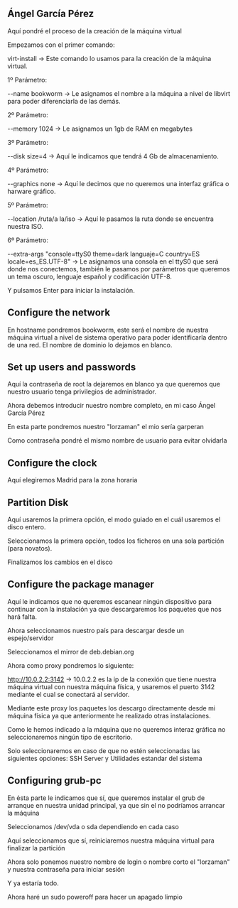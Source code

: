 ## Ángel García Pérez

Aquí pondré el proceso de la creación de la máquina virtual


Empezamos con el primer comando:

virt-install -> Este comando lo usamos para la creación de la máquina 
virtual.

1º Parámetro:

--name bookworm -> Le asignamos el nombre a la máquina a nivel de libvirt 
para poder diferenciarla de las demás.

2º Parámetro:

--memory 1024 -> Le asignamos un 1gb de RAM en megabytes

3º Parámetro:

--disk size=4 -> Aquí le indicamos que tendrá 4 Gb de almacenamiento.

4º Parámetro:

--graphics none -> Aquí le decimos que no queremos una interfaz gráfica o 
harware gráfico.

5º Parámetro:

--location /ruta/a la/iso -> Aquí le pasamos la ruta donde se encuentra 
nuestra ISO.

6º Parámetro:

--extra-args "console=ttyS0 theme=dark languaje=C country=ES 
locale=es_ES.UTF-8" -> Le asignamos una consola en el ttyS0 que será donde 
nos conectemos, también le pasamos por parámetros que queremos un tema 
oscuro, lenguaje español y codificación UTF-8.

Y pulsamos Enter para iniciar la instalación.

## Configure the network

En hostname pondremos bookworm, este será el nombre de nuestra máquina 
virtual a nivel de sistema operativo para poder identificarla dentro de 
una red. El nombre de dominio lo dejamos en blanco.

## Set up users and passwords

Aquí la contraseña de root la dejaremos en blanco ya que queremos que 
nuestro usuario tenga privilegios de administrador.

Ahora debemos introducir nuestro nombre completo, en mi caso Ángel García 
Pérez

En esta parte pondremos nuestro "lorzaman" el mio sería garperan

Como contraseña pondré el mismo nombre de usuario para evitar olvidarla

## Configure the clock

Aquí elegiremos Madrid para la zona horaria


## Partition Disk

Aquí usaremos la primera opción, el modo guiado en el cuál usaremos el 
disco entero.

Seleccionamos la primera opción, todos los ficheros en una sola partición 
(para novatos).

Finalizamos los cambios en el disco

## Configure the package manager

Aquí le indicamos que no queremos escanear ningún dispositivo para 
continuar con la instalación ya que descargaremos los paquetes que nos 
hará falta.


Ahora seleccionamos nuestro país para descargar desde un espejo/servidor

Seleccionamos el mirror de deb.debian.org

Ahora como proxy pondremos lo siguiente: 

http://10.0.2.2:3142 -> 10.0.2.2 es la ip de la conexión que tiene nuestra 
máquina virtual con nuestra máquina física, y usaremos el puerto 3142 
mediante el cual se conectará al servidor.

Mediante este proxy los paquetes los descargo directamente desde mi 
máquina física ya que anteriormente he realizado otras instalaciones.

Como le hemos indicado a la máquina que no queremos interaz gráfica no 
seleccionaremos ningún tipo de escritorio.

Solo seleccionaremos en caso de que no estén seleccionadas las siguientes 
opciones: SSH Server y Utilidades estandar del sistema

## Configuring grub-pc

En ésta parte le indicamos que sí, que queremos instalar el grub de 
arranque en nuestra unidad principal, ya que sin el no podríamos arrancar 
la máquina

Seleccionamos /dev/vda o sda dependiendo en cada caso

Aquí seleccionamos que sí, reiniciaremos nuestra máquina virtual para 
finalizar la partición

Ahora solo ponemos nuestro nombre de login o nombre corto el "lorzaman" y 
nuestra contraseña para iniciar sesión

Y ya estaría todo.

Ahora haré un sudo poweroff para hacer un apagado limpio
